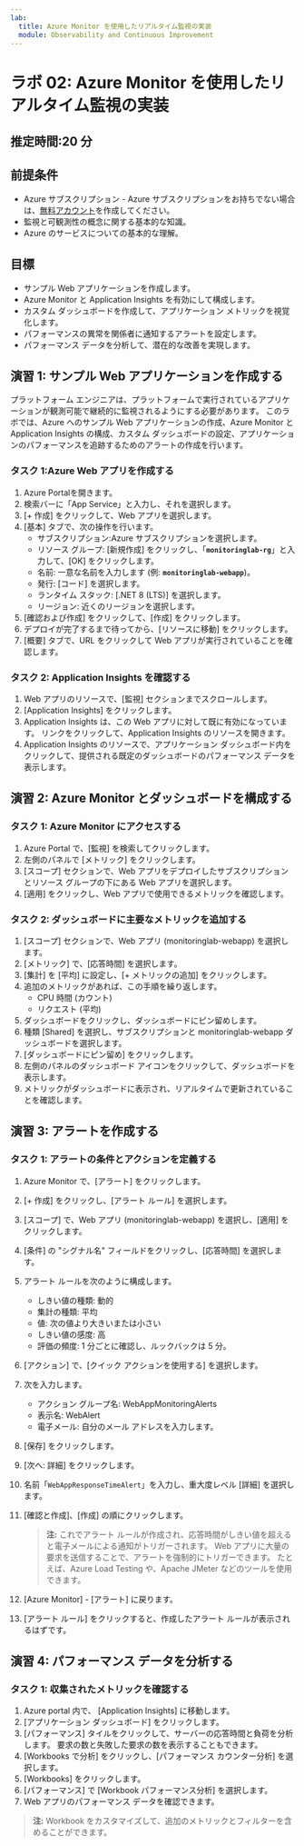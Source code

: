 ```yaml
---
lab:
  title: Azure Monitor を使用したリアルタイム監視の実装
  module: Observability and Continuous Improvement
---
```


# ラボ 02: Azure Monitor を使用したリアルタイム監視の実装

## 推定時間:20 分

## 前提条件

- Azure サブスクリプション - Azure サブスクリプションをお持ちでない場合は、[無料アカウント](https://azure.microsoft.com/free/)を作成してください。
- 監視と可観測性の概念に関する基本的な知識。
- Azure のサービスについての基本的な理解。

## 目標

- サンプル Web アプリケーションを作成します。
- Azure Monitor と Application Insights を有効にして構成します。
- カスタム ダッシュボードを作成して、アプリケーション メトリックを視覚化します。
- パフォーマンスの異常を関係者に通知するアラートを設定します。
- パフォーマンス データを分析して、潜在的な改善を実現します。

## 演習 1: サンプル Web アプリケーションを作成する

プラットフォーム エンジニアは、プラットフォームで実行されているアプリケーションが観測可能で継続的に監視されるようにする必要があります。 このラボでは、Azure へのサンプル Web アプリケーションの作成、Azure Monitor と Application Insights の構成、カスタム ダッシュボードの設定、アプリケーションのパフォーマンスを追跡するためのアラートの作成を行います。

### タスク 1:Azure Web アプリを作成する

1. Azure Portalを開きます。
1. 検索バーに「App Service」と入力し、それを選択します。
1. [+ 作成] をクリックして、Web アプリを選択します。
1. [基本] タブで、次の操作を行います。
   - サブスクリプション:Azure サブスクリプションを選択します。
   - リソース グループ: [新規作成] をクリックし、「**`monitoringlab-rg`**」と入力して、[OK] をクリックします。
   - 名前: 一意な名前を入力します (例: **`monitoringlab-webapp`**)。
   - 発行: [コード] を選択します。
   - ランタイム スタック: [.NET 8 (LTS)] を選択します。
   - リージョン: 近くのリージョンを選択します。
1. [確認および作成] をクリックして、[作成] をクリックします。
1. デプロイが完了するまで待ってから、[リソースに移動] をクリックします。
1. [概要] タブで、URL をクリックして Web アプリが実行されていることを確認します。

### タスク 2: Application Insights を確認する

1. Web アプリのリソースで、[監視] セクションまでスクロールします。
1. [Application Insights] をクリックします。
1. Application Insights は、この Web アプリに対して既に有効になっています。 リンクをクリックして、Application Insights のリソースを開きます。
1. Application Insights のリソースで、アプリケーション ダッシュボード内をクリックして、提供される既定のダッシュボードのパフォーマンス データを表示します。

## 演習 2: Azure Monitor とダッシュボードを構成する

### タスク 1: Azure Monitor にアクセスする

1. Azure Portal で、[監視] を検索してクリックします。
1. 左側のパネルで [メトリック] をクリックします。
1. [スコープ] セクションで、Web アプリをデプロイしたサブスクリプションとリソース グループの下にある Web アプリを選択します。
1. [適用] をクリックし、Web アプリで使用できるメトリックを確認します。

### タスク 2: ダッシュボードに主要なメトリックを追加する

1. [スコープ] セクションで、Web アプリ (monitoringlab-webapp) を選択します。
1. [メトリック] で、[応答時間] を選択します。
1. [集計] を [平均] に設定し、[+ メトリックの追加] をクリックします。
1. 追加のメトリックがあれば、この手順を繰り返します。
   - CPU 時間 (カウント)
   - リクエスト (平均)
1. ダッシュボードをクリックし、ダッシュボードにピン留めします。
1. 種類 [Shared] を選択し、サブスクリプションと monitoringlab-webapp ダッシュボードを選択します。
1. [ダッシュボードにピン留め] をクリックします。
1. 左側のパネルのダッシュボード アイコンをクリックして、ダッシュボードを表示します。
1. メトリックがダッシュボードに表示され、リアルタイムで更新されていることを確認します。

## 演習 3: アラートを作成する

### タスク 1: アラートの条件とアクションを定義する

1. Azure Monitor で、[アラート] をクリックします。
1. [+ 作成] をクリックし、[アラート ルール] を選択します。
1. [スコープ] で、Web アプリ (monitoringlab-webapp) を選択し、[適用] をクリックします。
1. [条件] の "シグナル名" フィールドをクリックし、[応答時間] を選択します。
1. アラート ルールを次のように構成します。
   - しきい値の種類: 動的
   - 集計の種類: 平均
   - 値: 次の値より大きいまたは小さい
   - しきい値の感度: 高
   - 評価の頻度: 1 分ごとに確認し、ルックバックは 5 分。
1. [アクション] で、[クイック アクションを使用する] を選択します。
1. 次を入力します。
   - アクション グループ名: WebAppMonitoringAlerts
   - 表示名: WebAlert
   - 電子メール: 自分のメール アドレスを入力します。
1. [保存] をクリックします。
1. [次へ: 詳細] をクリックします。
1. 名前「`WebAppResponseTimeAlert`」を入力し、重大度レベル [詳細] を選択します。
1. [確認と作成]、[作成] の順にクリックします。

   > **注:** これでアラート ルールが作成され、応答時間がしきい値を超えると電子メールによる通知がトリガーされます。 Web アプリに大量の要求を送信することで、アラートを強制的にトリガーできます。 たとえば、Azure Load Testing や、Apache JMeter などのツールを使用できます。

1. [Azure Monitor] - [アラート] に戻ります。
1. [アラート ルール] をクリックすると、作成したアラート ルールが表示されるはずです。

## 演習 4: パフォーマンス データを分析する

### タスク 1: 収集されたメトリックを確認する

1. Azure portal 内で、 [Application Insights] に移動します。
1. [アプリケーション ダッシュボード] をクリックします。
1. [パフォーマンス] タイルをクリックして、サーバーの応答時間と負荷を分析します。 要求の数と失敗した要求の数を表示することもできます。
1. [Workbooks で分析] をクリックし、[パフォーマンス カウンター分析] を選択します。
1. [Workbooks] をクリックします。
1. [パフォーマンス] で [Workbook パフォーマンス分析] を選択します。
1. Web アプリのパフォーマンス データを確認できます。

> **注:** Workbook をカスタマイズして、追加のメトリックとフィルターを含めることができます。
